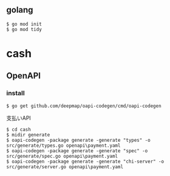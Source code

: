 
## golang


```
$ go mod init
$ go mod tidy
```

# cash

## OpenAPI

### install

```
$ go get github.com/deepmap/oapi-codegen/cmd/oapi-codegen
```

支払いAPI

```
$ cd cash
$ midir generate
$ oapi-codegen -package generate -generate "types" -o src/generate/types.go openapi\payment.yaml
$ oapi-codegen -package generate -generate "spec" -o src/generate/spec.go openapi\payment.yaml
$ oapi-codegen -package generate -generate "chi-server" -o src/generate/server.go openapi\payment.yaml
```